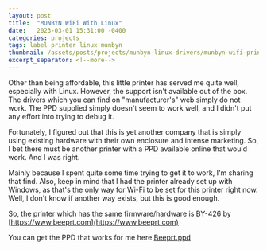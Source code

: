 ```yaml
---
layout: post
title:  "MUNBYN WiFi With Linux"
date:   2023-03-01 15:31:00 -0400
categories: projects
tags: label printer linux munbyn
thumbnail: /assets/posts/projects/munbyn-linux-drivers/munbyn-wifi-printer.png
excerpt_separator: <!--more-->
---
```


Other than being affordable, this little printer has served me quite well, especially with Linux. However, the support isn't available out of the box. The drivers which you can find on "manufacturer's" web simply do not work. The PPD supplied simply doesn't seem to work well, and I didn't put any effort into trying to debug it.

Fortunately, I figured out that this is yet another company that is simply using existing hardware with their own enclosure and intense marketing. So, I bet there must be another printer with a PPD available online that would work. And I was right.

Mainly because I spent quite some time trying to get it to work, I'm sharing that find. Also, keep in mind that I had the printer already set up with Windows, as that's the only way for Wi-Fi to be set for this printer right now. Well, I don't know if another way exists, but this is good enough.

So, the printer which has the same firmware/hardware is BY-426 by [https://www.beeprt.com](https://www.beeprt.com)

You can get the PPD that works for me here [Beeprt.ppd](/assets/posts/projects/munbyn-linux-drivers/Beeprt.ppd)